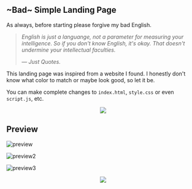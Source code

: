 ## ~Bad~ Simple Landing Page 
As always, before starting please forgive my bad English.

> _English is just a languange, not a parameter for measuring your intelligence. So if you don't know English, it's okay. That doesn't undermine your intellectual faculties._
>
> — _Just Quotes._

This landing page was inspired from a website I found. I honestly don't know what color to match or maybe look good, so let it be.

You can make complete changes to `index.html`, `style.css` or even `script.js`, etc.


<p align="center"><img src="https://raw.githubusercontent.com/catppuccin/catppuccin/main/assets/footers/gray0_ctp_on_line.svg?sanitize=true" /></p>


## Preview 
![preview](https://user-images.githubusercontent.com/65320033/221648558-c359d060-9d37-4431-bbbd-31be56b3c2dd.png)

![preview2](https://user-images.githubusercontent.com/65320033/221648623-1112dadd-d901-4d5d-a8a1-c86682ff6998.png)

![preview3](https://user-images.githubusercontent.com/65320033/221648652-57fc8bec-456a-4229-88ed-cc509785e555.png)


<p align="center"><img src="https://raw.githubusercontent.com/catppuccin/catppuccin/main/assets/footers/gray0_ctp_on_line.svg?sanitize=true" /></p>
